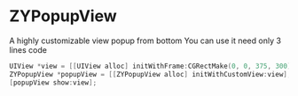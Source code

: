 # ZYPopupView
A highly customizable view popup from bottom
You can use it need only 3 lines code
```Objective-C
UIView *view = [[UIView alloc] initWithFrame:CGRectMake(0, 0, 375, 300)];
ZYPopupView *popupView = [[ZYPopupView alloc] initWithCustomView:view];
[popupView show:view];
```
